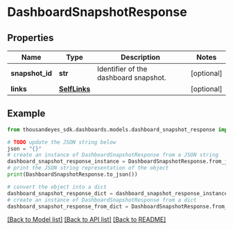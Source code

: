 # DashboardSnapshotResponse


## Properties

Name | Type | Description | Notes
------------ | ------------- | ------------- | -------------
**snapshot_id** | **str** | Identifier of the dashboard snapshot. | [optional] 
**links** | [**SelfLinks**](SelfLinks.md) |  | [optional] 

## Example

```python
from thousandeyes_sdk.dashboards.models.dashboard_snapshot_response import DashboardSnapshotResponse

# TODO update the JSON string below
json = "{}"
# create an instance of DashboardSnapshotResponse from a JSON string
dashboard_snapshot_response_instance = DashboardSnapshotResponse.from_json(json)
# print the JSON string representation of the object
print(DashboardSnapshotResponse.to_json())

# convert the object into a dict
dashboard_snapshot_response_dict = dashboard_snapshot_response_instance.to_dict()
# create an instance of DashboardSnapshotResponse from a dict
dashboard_snapshot_response_from_dict = DashboardSnapshotResponse.from_dict(dashboard_snapshot_response_dict)
```
[[Back to Model list]](../README.md#documentation-for-models) [[Back to API list]](../README.md#documentation-for-api-endpoints) [[Back to README]](../README.md)


